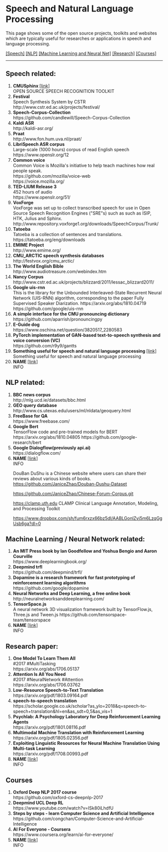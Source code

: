 # Speech and Natural Language Processing
  This page shows some of the open source projects, toolkits and websites which are typically useful for researches or applications in speech and language processing.

<a href="speech">[Speech]</a>
<a href="nlp">[NLP]</a>
<a href="ml">[Machine Learning and Neural Net]</a>
<a href="paper">[Research]</a>
<a href="courses">[Courses]</a>

---
## Speech related:
<ol id="speech">
  <li>
    <b> CMUSphinx </b> <a href="https://cmusphinx.github.io/">[link]</a> <br>
    OPEN SOURCE SPEECH RECOGNITION TOOLKIT <br>
  </li>

  <li>
    <b>Festival</b> <br>
    Speech Synthesis System by CSTR <br>
    http://www.cstr.ed.ac.uk/projects/festival/
  </li>

  <li>
    <b>Speech-Corpus-Collection</b> <br> 
    https://github.com/candlewill/Speech-Corpus-Collection
  </li>

  <li>
    <b>Kaldi ASR</b> <br> 
    http://kaldi-asr.org/
  </li>

  <li>
    <b>Praat</b> <br> 
    http://www.fon.hum.uva.nl/praat/
  </li>

  <li>
    <b>LibriSpeech ASR corpus</b> <br>
    Large-scale (1000 hours) corpus of read English speech <br>
    https://www.openslr.org/12
  </li>

  <li>
    <b>Common voice</b> <br>
    Common Voice is Mozilla's initiative to help teach machines how real people speak. <br>
    https://github.com/mozilla/voice-web <br>
    https://voice.mozilla.org/
  </li>
  
  <li>
    <b>TED-LIUM Release 3</b> <br>
    452 hours of audio <br>
    https://www.openslr.org/51/
  </li>

  <li>
    <b>VoxForge</b> <br>
    VoxForge was set up to collect transcribed speech for use in Open Source Speech Recognition Engines ("SRE"s) such as such as ISIP, HTK, Julius and Sphinx.<br>
    http://www.repository.voxforge1.org/downloads/SpeechCorpus/Trunk/
  </li>
  
  <li>
    <b>Tatoeba</b> <br>
    Tatoeba is a collection of sentences and translations. <br>
    https://tatoeba.org/eng/downloads
  </li>
  
  <li>
    <b>EMIME Project</b> <br>
    http://www.emime.org/
  </li>
  
  <li>
    <b>CMU_ARCTIC speech synthesis databases</b> <br>
    http://festvox.org/cmu_arctic/
  </li>
  
  <li>
    <b>The World English Bible</b> <br>
    http://www.audiotreasure.com/webindex.htm
  </li>
  
  <li>
    <b>Nancy Corpus</b> <br>
    http://www.cstr.ed.ac.uk/projects/blizzard/2011/lessac_blizzard2011/
  </li>
  
  <li>
  <b>Google uis-rnn</b> <br>
  This is the library for the Unbounded Interleaved-State Recurrent Neural Network (UIS-RNN) algorithm, corresponding to the paper Fully Supervised Speaker Diarization. https://arxiv.org/abs/1810.04719
    https://github.com/google/uis-rnn
  </li>

  <li>
  <b>A simple interface for the CMU pronouncing dictionary </b> <br>
  https://github.com/aparrish/pronouncingpy
  </li>
  
  <li>
  <b>E-Guide dog</b> <br>
  https://www.oschina.net/question/3820517_2280583
  </li>

  <li>
  <b>PyTorch implementation of GAN-based text-to-speech synthesis and voice conversion (VC) </b> <br>
  https://github.com/r9y9/gantts
  </li>

  <li>
    <b> Something useful for speech and natural language processing </b> <a href="https://github.com/MU94W/SpeechUtils">[link]</a> <br>
    Something useful for speech and natural language processing <br>
  </li>

  <li>
    <b> NAME </b> <a href="LINK">[link]</a> <br>
    INFO <br>
  </li>
  
</ol>

## NLP related:
<ol id="nlp">
  <li>
  <b>BBC news corpus</b> <br>
  http://mlg.ucd.ie/datasets/bbc.html
  </li>
  
  <li>
  <b>GEO query database</b> <br>
  http://www.cs.utexas.edu/users/ml/nldata/geoquery.html
  </li>
  
  <li>
  <b>FreeBase for QA</b> <br>
  https://www.freebase.com/
  </li>
  
  <li>
  <b>Google Bert </b> <br>
  TensorFlow code and pre-trained models for BERT https://arxiv.org/abs/1810.04805
  https://github.com/google-research/bert
  </li>
  
  <li>
  <b>Google Dialogflow(previously api.ai) </b> <br>
  https://dialogflow.com/
  </li>

  <li>
    <b> NAME </b> <a href="LINK">[link]</a> <br>
    INFO <br>
  </li>
  
  DouBan DuShu is a Chinese website where users can share their reviews about various kinds of books.
  https://github.com/JaniceZhao/Douban-Dushu-Dataset

  https://github.com/JaniceZhao/Chinese-Forum-Corpus.git

  https://clamp.uth.edu CLAMP Clinical Language Annotation, Modeling, and Processing Toolkit
  
  https://www.dropbox.com/sh/fum6rxzx66bz5dl/AABLGonlZvj5m6LzqGgUsb6ga?dl=0
</ol>

## Machine Learning / Neural Network related:
 
<ol id="ml">
  <li>
  <b> An MIT Press book by Ian Goodfellow and Yoshua Bengio and Aaron Courville </b> <br>
  https://www.deeplearningbook.org/
  </li>
  
  <li>
  <b> Deepmind trfl </b> <br>
  https://github.com/deepmind/trfl/
  </li>
  
  <li>
  <b> Dopamine is a research framework for fast prototyping of reinforcement learning algorithms </b> <br>
  https://github.com/google/dopamine
  </li>

  <li>
  <b> Neural Networks and Deep Learning, a free online book </b> <br>
  http://neuralnetworksanddeeplearning.com/
  </li>
  
  <li>
  <b> TensorSpace.js </b> <br>
  A neural network 3D visualization framework built by TensorFlow.js, Three.js and Tween.js
  https://github.com/tensorspace-team/tensorspace
  </li>

  <li>
  <b> NAME </b> <a href="LINK">[link]</a> <br>
  INFO <br>
  </li>
</ol>

## Research paper:

<ol id="paper">
  <li>
  <b> One Model To Learn Them All </b> <br>
  #2017 #MultiTasking <br>
  https://arxiv.org/abs/1706.05137
  </li>
  
  <li>
  <b> Attention Is All You Need </b> <br>
  #2017 #NeuralNetwork #Attention <br>
  https://arxiv.org/abs/1706.03762  
  </li>
  
  <li>
  <b> Low-Resource Speech-to-Text Translation </b> <br>
  https://arxiv.org/pdf/1803.09164.pdf
  </li>
  
  <li>
  <b> speech-to-speech translation </b> <br>
  https://scholar.google.co.uk/scholar?as_ylo=2018&q=speech-to-speech+translation&hl=en&as_sdt=0,5&as_vis=1
  </li>
  
  <li>
  <b> Psychlab: A Psychology Laboratory for Deep Reinforcement Learning Agents </b> <br>
  https://arxiv.org/pdf/1801.08116.pdf
  </li>
 
  <li>
  <b> Multimodal Machine Translation with Reinforcement Learning </b> <br>
  https://arxiv.org/pdf/1805.02356.pdf
  </li>

  <li>
  <b> Exploiting Linguistic Resources for Neural Machine Translation
Using Multi-task Learning </b> <br>
  https://arxiv.org/pdf/1708.00993.pdf 
  </li>

  <li>
  <b> NAME </b> <a href="LINK">[link]</a> <br>
  INFO <br>
  </li>

</ol>

## Courses

<ol id="courses">

  <li>
  <b> Oxford Deep NLP 2017 course </b> <br>
  https://github.com/oxford-cs-deepnlp-2017
  </li>

  <li>
  <b> Deepmind UCL Deep RL </b> <br>
  https://www.youtube.com/watch?v=ISk80iLhdfU
  </li>

  <li>
  <b> Steps by steps - learn Computer Science and Artificial Intelligence </b> <br>
  https://github.com/congchan/Computer-Science-and-Artificial-Intelligence
  </li>

  <li>
  <b> AI For Everyone - Coursera </b> <br>
  https://www.coursera.org/learn/ai-for-everyone/
  </li>

  <li>
    <b> NAME </b> <a href="LINK">[link]</a> <br>
    INFO <br>
  </li>

</ol>






